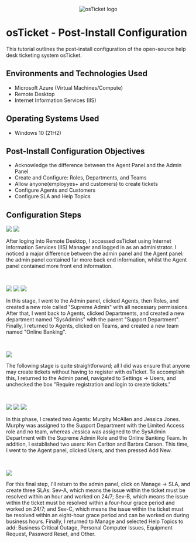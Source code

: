 <p align="center">
<img src="https://i.imgur.com/Clzj7Xs.png" alt="osTicket logo"/>
</p>

<h1>osTicket - Post-Install Configuration</h1>
This tutorial outlines the post-install configuration of the open-source help desk ticketing system osTicket.<br />

<h2>Environments and Technologies Used</h2>

- Microsoft Azure (Virtual Machines/Compute)
- Remote Desktop
- Internet Information Services (IIS)

<h2>Operating Systems Used </h2>

- Windows 10</b> (21H2)

<h2>Post-Install Configuration Objectives</h2>

- Acknowledge the difference between the Agent Panel and the Admin Panel
- Create and Configure: Roles, Departments, and Teams
- Allow anyone(employyes+ and customers) to create tickets
- Configure Agents and Customers
- Configure SLA and Help Topics

<h2>Configuration Steps</h2>


<p>
<img src="https://github.com/user-attachments/assets/23a345d2-4c0b-4c91-a10a-29923b271278"/>
<img src="https://github.com/user-attachments/assets/04a34807-47eb-4163-a993-0e4416547e41"/>
</p>
<p>
After loging into Remote Desktop, I accessed osTicket using Internet Information Services (IIS) Manager and logged in as an administrator. I noticed a major difference between the admin panel and the Agent panel: the admin panel contained far more back end information, whilst the Agent panel contained more front end information.
</p>
<br />

<p>
<img src="https://github.com/user-attachments/assets/56e0cb58-bf3c-4885-9011-f8c7a6ea9213"/>
<img src="https://github.com/user-attachments/assets/501b10c7-a2d8-48c9-89be-9dfbe65a3ec1"/>
<img src="https://github.com/user-attachments/assets/6c44bdb3-dcb5-45ad-a24c-82f1b5ef6cc3"/>
</p>
<p>
In this stage, I went to the Admin panel, clicked Agents, then Roles, and created a new role called "Supreme Admin" with all necessary permissions. After that, I went back to Agents, clicked Departments, and created a new department named "SysAdmins" with the parent "Support Department". Finally, I returned to Agents, clicked on Teams, and created a new team named "Online Banking".
</p>
<br />

<p>
<img src="https://github.com/user-attachments/assets/079287c1-98ab-4f5c-b783-0c28251d0986"/>
</p>
<p>
The following stage is quite straightforward; all I did was ensure that anyone may create tickets without having to register with osTicket. To accomplish this, I returned to the Admin panel, navigated to Settings -> Users, and unchecked the box "Require registration and login to create tickets."
</p>
<br />

<p>
<img src="https://github.com/user-attachments/assets/f486ec7b-448d-4240-8ed9-46e29dbe16bb"/>
<img src="https://github.com/user-attachments/assets/ec7d63b4-47fa-4669-8bcc-8052a5d8110f"/>
<img src="https://github.com/user-attachments/assets/9788b0bd-d44a-4ada-9c36-e7f353ec9fa6"/>
</p>
<p>
In this phase, I created two Agents: Murphy McAllen and Jessica Jones. Murphy was assigned to the Support Department with the Limited Access role and no team, whereas Jessica was assigned to the SysAdmin Department with the Supreme Admin Role and the Online Banking Team. In addition, I established two users: Ken Carlton and Barbra Carson. This time, I went to the Agent panel, clicked Users, and then pressed Add New.
</p>
<br />

<p>
<img src="https://github.com/user-attachments/assets/4b825ec8-892a-4e3a-8962-464a3a81d57f"/>
</p>
<p>
For this final step, I'll return to the admin panel, click on Manage -> SLA, and create three SLAs: Sev-A, which means the issue within the ticket must be resolved within an hour and worked on 24/7; Sev-B, which means the issue within the ticket must be resolved within a four-hour grace period and worked on 24/7; and Sev-C, which means the issue within the ticket must be resolved within an eight-hour grace period and can be worked on during business hours. Finally, I returned to Manage and selected Help Topics to add: Business Critical Outage, Personal Computer Issues, Equipment Request, Password Reset, and Other.
</p>
<br />
